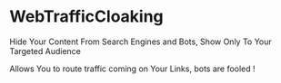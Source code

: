 # WebTrafficCloaking
Hide Your Content From Search Engines and Bots, Show Only To Your Targeted Audience 

Allows You to route traffic coming on Your Links, bots are fooled !  
